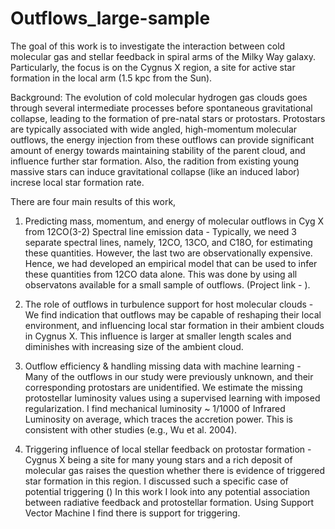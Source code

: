 # Outflows_large-sample

The goal of this work is to investigate the interaction between cold molecular gas and stellar feedback in spiral arms of the Milky Way galaxy. Particularly, the focus is on the Cygnus X region, a site for active star formation in the local arm (1.5 kpc from the Sun).   

Background: The evolution of cold molecular hydrogen gas clouds goes through several intermediate processes before spontaneous gravitational collapse, leading to the formation of pre-natal stars or protostars. Protostars are typically associated with wide angled, high-momentum molecular outflows, the energy injection from these outflows can provide significant amount of energy towards maintaining stability of the parent cloud, and influence further star formation. Also, the radition from existing young massive stars can induce gravitational collapse (like an induced labor) increse local star formation rate. 

There are four main results of this work,

1. Predicting mass, momentum, and energy of molecular outflows in Cyg X from 12CO(3-2) Spectral line emission data - 
  Typically, we need 3 separate spectral lines, namely, 12CO, 13CO, and C18O, for estimating these quantities. However, the last two are observationally expensive. Hence, we had developed an empirical model that can be used to infer these quantities from 12CO data alone. This was done by using all observatons available for a small sample of outflows. (Project link - ). 

2.  The role of outflows in turbulence support for host molecular clouds - 
  We find indication that outflows may be capable of reshaping their local environment, and influencing local star formation in their ambient clouds in Cygnus X. This influence is larger at smaller length scales and diminishes with increasing size of the ambient cloud. 


3. Outflow efficiency & handling missing data with machine learning - 
  Many of the outflows in our study were previously unknown, and their corresponding protostars are unidentified. We estimate the missing protostellar luminosity values using a supervised learning with imposed regularization. I find mechanical luminosity ~  1/1000 of Infrared Luminosity on average, which traces the accretion power. This is consistent with other studies (e.g., Wu et al. 2004). 

4. Triggering influence of local stellar feedback on protostar formation -
  Cygnus X being a site for many young stars and a rich deposit of molecular gas raises
the question whether there is evidence of triggered star formation in this region. I discussed such a specific case of potential triggering () In this
work I look into any potential association between radiative feedback and protostellar formation. Using Support Vector Machine I find there is support for triggering. 




